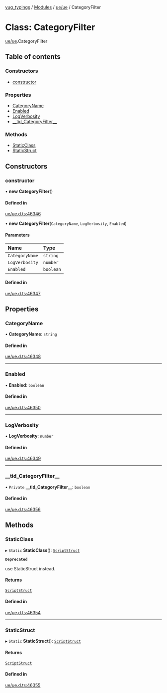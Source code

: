 [yug_typings](../README.md) / [Modules](../modules.md) / [ue/ue](../modules/ue_ue.md) / CategoryFilter

# Class: CategoryFilter

[ue/ue](../modules/ue_ue.md).CategoryFilter

## Table of contents

### Constructors

- [constructor](ue_ue.CategoryFilter.md#constructor)

### Properties

- [CategoryName](ue_ue.CategoryFilter.md#categoryname)
- [Enabled](ue_ue.CategoryFilter.md#enabled)
- [LogVerbosity](ue_ue.CategoryFilter.md#logverbosity)
- [\_\_tid\_CategoryFilter\_\_](ue_ue.CategoryFilter.md#__tid_categoryfilter__)

### Methods

- [StaticClass](ue_ue.CategoryFilter.md#staticclass)
- [StaticStruct](ue_ue.CategoryFilter.md#staticstruct)

## Constructors

### constructor

• **new CategoryFilter**()

#### Defined in

[ue/ue.d.ts:46346](https://github.com/YugMetaverse/yug_typings/blob/b7d9b19/ue/ue.d.ts#L46346)

• **new CategoryFilter**(`CategoryName`, `LogVerbosity`, `Enabled`)

#### Parameters

| Name | Type |
| :------ | :------ |
| `CategoryName` | `string` |
| `LogVerbosity` | `number` |
| `Enabled` | `boolean` |

#### Defined in

[ue/ue.d.ts:46347](https://github.com/YugMetaverse/yug_typings/blob/b7d9b19/ue/ue.d.ts#L46347)

## Properties

### CategoryName

• **CategoryName**: `string`

#### Defined in

[ue/ue.d.ts:46348](https://github.com/YugMetaverse/yug_typings/blob/b7d9b19/ue/ue.d.ts#L46348)

___

### Enabled

• **Enabled**: `boolean`

#### Defined in

[ue/ue.d.ts:46350](https://github.com/YugMetaverse/yug_typings/blob/b7d9b19/ue/ue.d.ts#L46350)

___

### LogVerbosity

• **LogVerbosity**: `number`

#### Defined in

[ue/ue.d.ts:46349](https://github.com/YugMetaverse/yug_typings/blob/b7d9b19/ue/ue.d.ts#L46349)

___

### \_\_tid\_CategoryFilter\_\_

• `Private` **\_\_tid\_CategoryFilter\_\_**: `boolean`

#### Defined in

[ue/ue.d.ts:46356](https://github.com/YugMetaverse/yug_typings/blob/b7d9b19/ue/ue.d.ts#L46356)

## Methods

### StaticClass

▸ `Static` **StaticClass**(): [`ScriptStruct`](ue_ue.ScriptStruct.md)

**`Deprecated`**

use StaticStruct instead.

#### Returns

[`ScriptStruct`](ue_ue.ScriptStruct.md)

#### Defined in

[ue/ue.d.ts:46354](https://github.com/YugMetaverse/yug_typings/blob/b7d9b19/ue/ue.d.ts#L46354)

___

### StaticStruct

▸ `Static` **StaticStruct**(): [`ScriptStruct`](ue_ue.ScriptStruct.md)

#### Returns

[`ScriptStruct`](ue_ue.ScriptStruct.md)

#### Defined in

[ue/ue.d.ts:46355](https://github.com/YugMetaverse/yug_typings/blob/b7d9b19/ue/ue.d.ts#L46355)
